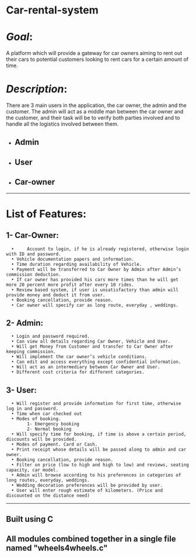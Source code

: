 # **Car-rental-system**

# *Goal*:
A platform which will provide a gateway for car owners aiming to rent out their cars to potential customers looking to rent cars for a certain amount of time.
# *Description*:
There are 3 main users in the application, the car owner, the admin and the customer. The admin will act as a middle man between the car owner and the customer, and their task will be to verify both parties involved and to handle all the logistics involved between them. 

  - ## Admin
  - ## User
  - ## Car-owner
___________________________________________________________________________________
# List of Features:

## 1- Car-Owner:

      •     Account to login, if he is already registered, otherwise login with ID and password.
      •	Vehicle documentation papers and information.
      •	Time duration regarding availability of Vehicle.
      •	Payment will be transferred to Car Owner by Admin after Admin’s commission deduction.
      •	If car owner has provided his cars more times than he will get more 20 percent more profit after every 10 rides.
      •	Review based system, if user is unsatisfactory than admin will provide money and deduct it from user.
      •	Booking cancellation, provide reason.
      •	Car owner will specify car as long route, everyday , weddings.
## 2- Admin:
      •	Login and password required. 
      •	Can view all details regarding Car Owner, Vehicle and User.
      •	Will get Money from Customer and transfer to Car Owner after keeping commission.
      •	Will implement the car owner’s vehicle conditions.
      •	Can edit and access everything except confidential information.
      •	Will act as an intermediary between Car Owner and User.
      •	Different cost criteria for different categories.
## 3- User:
      •	Will register and provide information for first time, otherwise log in and password.
      •	Time when car checked out
      •	Modes of booking. 
            1- Emergency booking
            2- Normal booking 
      •	Will specify time for booking, if time is above a certain period, discounts will be provided.
      •	Modes of payment. Card or Cash.
      •	Print receipt whose details will be passed along to admin and car owner.
      •	Booking cancellation, provide reason.
      •	Filter on price (low to high and high to low) and reviews, seating capacity, car model.
      •	Admin will browse according to his preferences in categories of long routes, everyday, weddings.
      •	Wedding decoration preferences will be provided by user.
      •	User will enter rough estimate of kilometers. (Price and discounted on the distance need)
____________________________________________________________________________________
## Built using C
## All modules combined together in a single file named "wheels4wheels.c"
